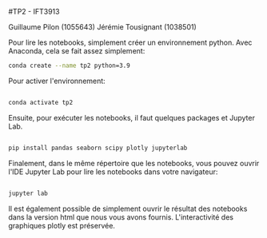 #TP2 - IFT3913

Guillaume Pilon (1055643)
Jérémie Tousignant (1038501)


Pour lire les notebooks, simplement créer un environnement python. Avec Anaconda,
cela se fait assez simplement:

```bash
conda create --name tp2 python=3.9
```

Pour activer l'environnement:

```bash

conda activate tp2
```

Ensuite, pour exécuter les notebooks, il faut quelques packages et Jupyter Lab.

```bash

pip install pandas seaborn scipy plotly jupyterlab

```

Finalement, dans le même répertoire que les notebooks, vous pouvez ouvrir l'IDE Jupyter Lab
pour lire les notebooks dans votre navigateur:

```bash

jupyter lab

```

Il est également possible de simplement ouvrir le résultat des notebooks dans la version html que nous vous avons fournis. L'interactivité des graphiques plotly est préservée.
